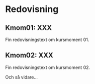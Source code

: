 Redovisning
====================================
 
Kmom01: XXX
------------------------------------
 
Fin redovisningstext om kursmoment 01.
 
Kmom02: XXX
------------------------------------
 
Fin redovisningstext om kursmoment 02.
 
Och så vidare...